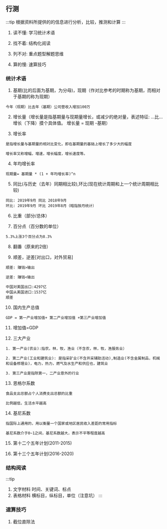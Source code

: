## 行测


:::tip
根据资料所提供的的信息进行分析，比较，推测和计算
:::

1. 读不懂: 学习统计术语

2. 找不着: 结构化阅读

3. 列不对: 重点题型解题思维

4. 算的慢: 速算技巧

### 统计术语
1. 基期(比的后面为基期，为分母)，现期（作对比参考的时期称为基期，而相对于基期的称为现期）
```
今年（现期）比去年（基期）公司营收入增加100万
```
2. 增长量（增长量是指基期量与现期量增长，或减少的绝对量，表述特征: ...比...增长（下降）摸个具体值。 增长量 = 现期 -基期）


3. 增长率
```
是指增长量与基期量的相对比变化，即在基期量的基础上增长了多少大的幅度

增长率又称增幅，增速，增长幅度，增长速度等。

```
4. 年均增长率

```
现期量= 基期量 * (1 + 年均增长率)^n
```

5. 同比(与历史（去年）同期相比较),环比(现在统计周期和上一个统计周期相比较)

```
同比: 2019年9月 同比 2018年9月
环比: 2019年9月 环比 2019年8月（暗指按月统计）

```
6. 比重（部分/总体）

7. 百分点（百分数的单位）
```
5.3%上涨3个百分点为8.3%
```
8. 翻番（原来的2倍）

9. 顺差，逆差[对出口，对外贸易]
```
顺差: 赚钱>输出

逆差: 赚钱<输出

中国对美国出口:4297亿
中国从美国进口:1537亿
顺差
```

10. 国内生产总值

```
GDP = 第一产业增加值+ 第二产业增加值 +第三产业增加值
```

11. 增加值=GDP

12. 三大产业

```
1. 第一产业(农业):指农，林，牧，渔业（不含农，林，牧，渔服务业）

2. 第二产业(工业和建筑业): 是指采矿业(不含开采辅助活动),制造业(不含金属制品，机械和设备修理业)，电力，热力，燃气及水生产和供应也，建筑业

3. 第三产业是指除第一，二产业意外的行业

```

13. 恩格尔系数

```
食品支出总额占个人消费支出总额的比重

比例越低，生活水平越高
```

14. 基尼系数

```
指国际上通用的，用以衡量一个国家或地区居民收入差距的常用指标

基尼系数介于0~1之间，基尼系数越大，表示不平等程度越高

```

15. 第十二个五年计划(2011-2015)

16. 第十三个五年计划(2016-2020)

### 结构阅读

:::tip
1. 文字材料
 时间、关键词、标点
2. 表格材料
  横标目，纵标目，单位（注意坑）
:::

### 速算技巧
1. 截位直除法
